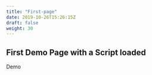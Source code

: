 ```yaml
---
title: "First-page"
date: 2019-10-26T15:26:15Z
draft: false
weight: 30
---
```


## First Demo Page with a Script loaded

Demo 
